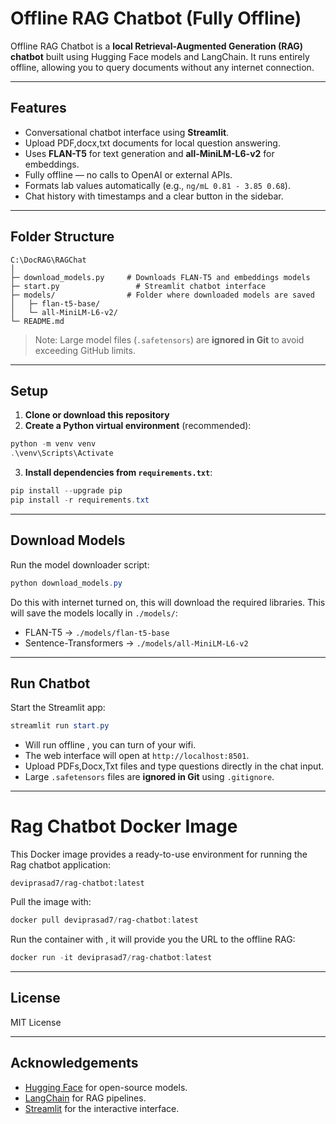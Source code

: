 # Offline RAG Chatbot (Fully Offline)

Offline RAG Chatbot is a **local Retrieval-Augmented Generation (RAG) chatbot** built using Hugging Face models and LangChain.
It runs entirely offline, allowing you to query documents without any internet connection.

---

## Features

* Conversational chatbot interface using **Streamlit**.
* Upload PDF,docx,txt documents for local question answering.
* Uses **FLAN-T5** for text generation and **all-MiniLM-L6-v2** for embeddings.
* Fully offline — no calls to OpenAI or external APIs.
* Formats lab values automatically (e.g., `ng/mL 0.81 - 3.85 0.68`).
* Chat history with timestamps and a clear button in the sidebar.

---

## Folder Structure

```
C:\DocRAG\RAGChat
│
├─ download_models.py     # Downloads FLAN-T5 and embeddings models
├─ start.py                 # Streamlit chatbot interface
├─ models/                # Folder where downloaded models are saved
│   ├─ flan-t5-base/
│   └─ all-MiniLM-L6-v2/
└─ README.md
```

> Note: Large model files (`.safetensors`) are **ignored in Git** to avoid exceeding GitHub limits.

---

## Setup

1. **Clone or download this repository**
2. **Create a Python virtual environment** (recommended):

```powershell
python -m venv venv
.\venv\Scripts\Activate
```


3. **Install dependencies from `requirements.txt`**:

```powershell
pip install --upgrade pip
pip install -r requirements.txt
```
---

## Download Models

Run the model downloader script:

```powershell
python download_models.py
```
Do this with internet turned on, this will download the required libraries.
This will save the models locally in `./models/`:

* FLAN-T5 → `./models/flan-t5-base`
* Sentence-Transformers → `./models/all-MiniLM-L6-v2`

---

## Run Chatbot

Start the Streamlit app:

```powershell
streamlit run start.py
```
* Will run offline , you can turn of your wifi.
* The web interface will open at `http://localhost:8501`.
* Upload PDFs,Docx,Txt files and type questions directly in the chat input.
* Large `.safetensors` files are **ignored in Git** using `.gitignore`.

---
# Rag Chatbot Docker Image

This Docker image provides a ready-to-use environment for running the Rag chatbot application:
```pwershell
deviprasad7/rag-chatbot:latest
```
Pull the image with:  
```powershell
docker pull deviprasad7/rag-chatbot:latest
```
Run the container with , it will provide you the URL to the offline RAG:
```powershell
docker run -it deviprasad7/rag-chatbot:latest
```
---

## License

MIT License

---

## Acknowledgements

* [Hugging Face](https://huggingface.co/) for open-source models.
* [LangChain](https://www.langchain.com/) for RAG pipelines.
* [Streamlit](https://streamlit.io/) for the interactive interface.
